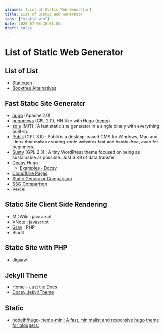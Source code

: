 ```yaml
---
aliases: [List of Static Web Generator]
title: List of Static Web Generator
tags: ["static web"]
date: 2020-07-06 20:01:55
draft: false
---
```


# List of Static Web Generator

## List of List

- [Staticgen](https://www.staticgen.com/)
- [Booktree Alternatives](https://booktree.github.io/alternatives/)

## Fast Static Site Generator

- [hugo](https://github.com/gohugoio/hugo) (Apache 2.0)  
- [hugonews](https://github.com/spaghettiwews/hugonews) (GPL 2.0), HN-like with Hugo ([demo](https://themes.gohugo.io/theme/hugonews/))  
- [zola](https://github.com/getzola/zola) (MIT) : A fast static site generator in a single binary with everything built-in.
- [Publii](https://github.com/GetPublii/Publii) (GPL 3.0) : Publii is a desktop-based CMS for Windows, Mac and Linux that makes creating static websites fast and hassle-free, even for beginners.
- [Susty](https://github.com/jacklenox/susty) (GPL 2.0) : A tiny WordPress theme focused on being as sustainable as possible. Just 6 KB of data transfer.
- [Docsy](https://www.docsy.dev/) Hugo
    - [Examples - Docsy](https://www.docsy.dev/docs/examples/)
- [Cloudflare Pages](https://developers.cloudflare.com/pages/)
- [Static Generator Comparison](https://css-tricks.com/comparing-static-site-generator-build-times/)
- [SSG Comparison](https://www.ionos.com/digitalguide/websites/website-creation/the-best-static-site-generators/)
- [Vercel](https://vercel.com/templates)

## Static Site Client Side Rendering

- MDWiki : javascript
- VNote : javascript
- [Grav](https://getgrav.org/) : PHP
- Bludit

## Static Site with PHP

- [Jigsaw](https://jigsaw.tighten.co/)

## Jekyll Theme

- [Home - Just the Docs](https://just-the-docs.github.io/just-the-docs/)
- [Docsy Jekyll Theme](https://vsoch.github.io/docsy-jekyll/)

## Static

- [nodejh/hugo-theme-mini: A fast, minimalist and responsive hugo theme for bloggers.](https://github.com/nodejh/hugo-theme-mini)
